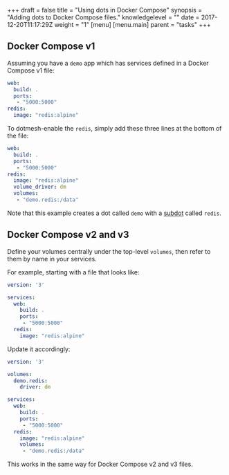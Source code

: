 +++
draft = false
title = "Using dots in Docker Compose"
synopsis = "Adding dots to Docker Compose files."
knowledgelevel = ""
date = 2017-12-20T11:17:29Z
weight = "1"
[menu]
  [menu.main]
    parent = "tasks"
+++

## Docker Compose v1

Assuming you have a `demo` app which has services defined in a Docker Compose v1 file:

```yaml
web:
  build: .
  ports:
   - "5000:5000"
redis:
  image: "redis:alpine"
```

To dotmesh-enable the `redis`, simply add these three lines at the bottom of the file:

```yaml
web:
  build: .
  ports:
   - "5000:5000"
redis:
  image: "redis:alpine"
  volume_driver: dm
  volumes:
   - "demo.redis:/data"
```

Note that this example creates a dot called `demo` with a [subdot](/concepts/what-is-a-datadot/#subdots) called `redis`.

## Docker Compose v2 and v3

Define your volumes centrally under the top-level `volumes`, then refer to them by name in your services.

For example, starting with a file that looks like:

```yaml
version: '3'

services:
  web:
    build: .
    ports:
     - "5000:5000"
  redis:
    image: "redis:alpine"
```

Update it accordingly:

```yaml
version: '3'

volumes:
  demo.redis:
    driver: dm

services:
  web:
    build: .
    ports:
     - "5000:5000"
  redis:
    image: "redis:alpine"
    volumes:
     - "demo.redis:/data"
```

This works in the same way for Docker Compose v2 and v3 files.
